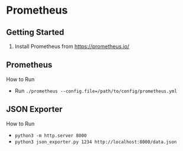 # Prometheus

## Getting Started
1. Install Prometheus from https://prometheus.io/

## Prometheus
How to Run
- Run `./prometheus --config.file=/path/to/config/prometheus.yml`

## JSON Exporter
How to Run 
- `python3 -m http.server 8000`
- `python3 json_exporter.py 1234 http://localhost:8000/data.json`
